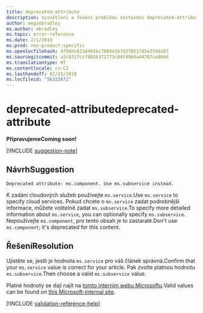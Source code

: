 ```yaml
---
title: deprecated-attribute
description: Vysvětlení a řešení problému sestavení deprecated-attribute na webu Docs
author: meganbradley
ms.author: mbradley
ms.topic: error-reference
ms.date: 2/1/2019
ms.prod: non-product-specific
ms.openlocfilehash: 4f9ddc611d401bc7003e1b7d378517d5e374da87
ms.sourcegitcommit: a2c8317ccf8b56371773c84f4960a44787ce8666
ms.translationtype: HT
ms.contentlocale: cs-CZ
ms.lasthandoff: 02/15/2019
ms.locfileid: "56322672"
---
```

# <a name="deprecated-attribute"></a><span data-ttu-id="bceb4-103">deprecated-attribute</span><span class="sxs-lookup"><span data-stu-id="bceb4-103">deprecated-attribute</span></span>

<span data-ttu-id="bceb4-104">**Připravujeme**</span><span class="sxs-lookup"><span data-stu-id="bceb4-104">**Coming soon!**</span></span>

[!INCLUDE [suggestion-note](includes/suggestion-note.md)]

## <a name="suggestion"></a><span data-ttu-id="bceb4-105">Návrh</span><span class="sxs-lookup"><span data-stu-id="bceb4-105">Suggestion</span></span>

`Deprecated attribute: ms.component. Use ms.subservice instead.`

<span data-ttu-id="bceb4-106">K zadání cloudových služeb používejte `ms.service`.</span><span class="sxs-lookup"><span data-stu-id="bceb4-106">Use `ms.service` to specify cloud services.</span></span> <span data-ttu-id="bceb4-107">Pokud chcete o `ms.service` zadat podrobnější informace, můžete volitelně zadat `ms.subservice`.</span><span class="sxs-lookup"><span data-stu-id="bceb4-107">To specify more detailed information about `ms.service`, you can optionally specify `ms.subservice`.</span></span> <span data-ttu-id="bceb4-108">Nepoužívejte `ms.component`, pro tento obsah je to zastaralé.</span><span class="sxs-lookup"><span data-stu-id="bceb4-108">Don't use `ms.component`; it's deprecated for this content.</span></span>

## <a name="resolution"></a><span data-ttu-id="bceb4-109">Řešení</span><span class="sxs-lookup"><span data-stu-id="bceb4-109">Resolution</span></span>

<span data-ttu-id="bceb4-110">Ujistěte se, jestli je hodnota `ms.service` pro váš článek správná.</span><span class="sxs-lookup"><span data-stu-id="bceb4-110">Confirm that your `ms.service` value is correct for your article.</span></span> <span data-ttu-id="bceb4-111">Pak zvolte platnou hodnotu `ms.subservice`.</span><span class="sxs-lookup"><span data-stu-id="bceb4-111">Then choose a valid `ms.subservice` value.</span></span>

<span data-ttu-id="bceb4-112">Platné hodnoty se dají najít na [tomto interním webu Microsoftu](https://docsmetadatatool.azurewebsites.net/whitelists).</span><span class="sxs-lookup"><span data-stu-id="bceb4-112">Valid values can be found on [this Microsoft-internal site](https://docsmetadatatool.azurewebsites.net/whitelists).</span></span>

<!--make sure to add this file to your includes folder and verify the path-->
[!INCLUDE [validation-reference-help](includes/validation-reference-help.md)]
